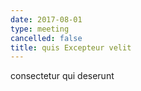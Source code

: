```yaml
---
date: 2017-08-01
type: meeting
cancelled: false
title: quis Excepteur velit
---
```

consectetur qui deserunt